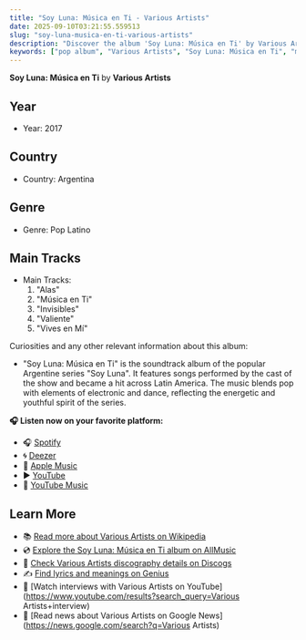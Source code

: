 ```yaml
---
title: "Soy Luna: Música en Ti - Various Artists"
date: 2025-09-10T03:21:55.559513
slug: "soy-luna-musica-en-ti-various-artists"
description: "Discover the album 'Soy Luna: Música en Ti' by Various Artists, a highlight in pop music."
keywords: ["pop album", "Various Artists", "Soy Luna: Música en Ti", "music"]
---
```


**Soy Luna: Música en Ti** by **Various Artists**

## Year
- Year: 2017
## Country
- Country: Argentina
## Genre
- Genre: Pop Latino
## Main Tracks
- Main Tracks: 
  1. "Alas"
  2. "Música en Ti"
  3. "Invisibles"
  4. "Valiente"
  5. "Vives en Mí"

Curiosities and any other relevant information about this album:
- "Soy Luna: Música en Ti" is the soundtrack album of the popular Argentine series "Soy Luna". It features songs performed by the cast of the show and became a hit across Latin America. The music blends pop with elements of electronic and dance, reflecting the energetic and youthful spirit of the series.



**🎧 Listen now on your favorite platform:**

- 🎧 [Spotify](https://open.spotify.com/search/Soy%20Luna%3A%20M%C3%BAsica%20en%20Ti%20Various%20Artists)
- 🌀 [Deezer](https://www.deezer.com/search/Soy%20Luna%3A%20M%C3%BAsica%20en%20Ti%20Various%20Artists)
- 🍎 [Apple Music](https://music.apple.com/search?term=Soy%20Luna%3A%20M%C3%BAsica%20en%20Ti%20Various%20Artists)
- ▶️ [YouTube](https://www.youtube.com/results?search_query=Soy%20Luna%3A%20M%C3%BAsica%20en%20Ti%20Various%20Artists)
- 🎵 [YouTube Music](https://music.youtube.com/search?q=Soy%20Luna%3A%20M%C3%BAsica%20en%20Ti%20Various%20Artists)

## Learn More

- 📚 [Read more about Various Artists on Wikipedia](https://en.wikipedia.org/wiki/Various+Artists)
- 💿 [Explore the Soy Luna: Música en Ti album on AllMusic](https://www.allmusic.com/search/albums/Soy+Luna%3A+M%C3%BAsica+en+Ti)
- 📀 [Check Various Artists discography details on Discogs](https://www.discogs.com/search/?q=Soy+Luna%3A+M%C3%BAsica+en+Ti+Various+Artists&type=all)
- ✍️ [Find lyrics and meanings on Genius](https://genius.com/search?q=Soy+Luna%3A+M%C3%BAsica+en+Ti%20Various+Artists)
- 🎤 [Watch interviews with Various Artists on YouTube](https://www.youtube.com/results?search_query=Various Artists+interview)
- 📰 [Read news about Various Artists on Google News](https://news.google.com/search?q=Various Artists)